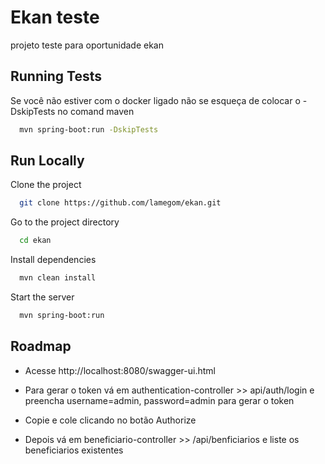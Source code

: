 
# Ekan teste

projeto teste para oportunidade ekan 

## Running Tests

Se você não estiver com o docker ligado não se esqueça de colocar o -DskipTests no comand maven

```bash
  mvn spring-boot:run -DskipTests
```


## Run Locally

Clone the project

```bash
  git clone https://github.com/lamegom/ekan.git
```

Go to the project directory

```bash
  cd ekan
```

Install dependencies

```bash
  mvn clean install
```

Start the server

```bash
  mvn spring-boot:run
```


## Roadmap

- Acesse http://localhost:8080/swagger-ui.html

- Para gerar o token vá em authentication-controller >> api/auth/login e preencha username=admin, password=admin para gerar o token

- Copie e cole clicando no botão Authorize

- Depois vá em beneficiario-controller >> /api/benficiarios e liste os beneficiarios existentes
